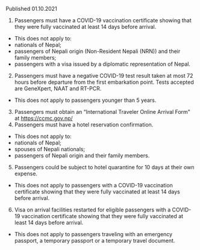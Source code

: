 Published 01.10.2021
1. Passengers must have a COVID-19 vaccination certificate showing that they were fully vaccinated at least 14 days before arrival.
- This does not apply to:
- nationals of Nepal;
- passengers of Nepali origin (Non-Resident Nepali (NRN)) and their family members;
- passengers with a visa issued by a diplomatic representation of Nepal.
2. Passengers must have a negative COVID-19 test result taken at most 72 hours before departure from the first embarkation point. Tests accepted are GeneXpert, NAAT and RT-PCR.
- This does not apply to passengers younger than 5 years.
3. Passengers must obtain an “International Traveler Online Arrival Form" at <a href="https://ccmc.gov.np/">https://ccmc.gov.np/</a>
4. Passengers must have a hotel reservation confirmation.
- This does not apply to:
- nationals of Nepal;
- spouses of Nepali nationals;
- passengers of Nepali origin and their family members.
5. Passengers could be subject to hotel quarantine for 10 days at their own expense.
- This does not apply to passengers with a COVID-19 vaccination certificate showing that they were fully vaccinated at least 14 days before arrival.
6. Visa on arrival facilities restarted for eligible passengers with a COVID-19 vaccination certificate showing that they were fully vaccinated at least 14 days before arrival.
- This does not apply to passengers traveling with an emergency passport, a temporary passport or a temporary travel document.